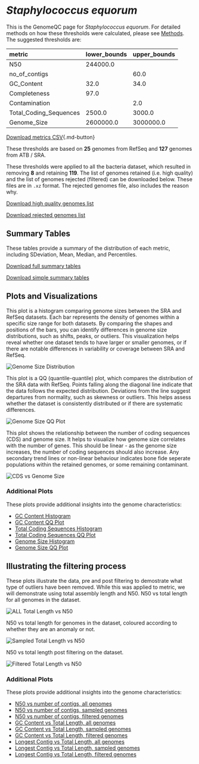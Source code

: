 # *Staphylococcus equorum*

This is the GenomeQC page for *Staphylococcus equorum*. For detailed methods on how these thresholds were calculated, please see [Methods](../../methods.md).
The suggested thresholds are: 

| metric                 | lower_bounds   | upper_bounds   |
|:-----------------------|:---------------|:---------------|
| N50                    | 244000.0       |                |
| no_of_contigs          |                | 60.0           |
| GC_Content             | 32.0           | 34.0           |
| Completeness           | 97.0           |                |
| Contamination          |                | 2.0            |
| Total_Coding_Sequences | 2500.0         | 3000.0         |
| Genome_Size            | 2600000.0      | 3000000.0      |

[Download metrics CSV](Staphylococcus_equorum_metrics.csv){.md-button}


These thresholds are based on **25** genomes from RefSeq and **127** genomes from ATB / SRA.

These thresholds were applied to all the bacteria dataset, which resulted in removing **8** and retaining **119**.
The list of genomes retained (i.e. high quality) and the list of genomes rejected (filtered) can be downloaded below. These files are in `.xz` format. The rejected genomes file, also includes the reason why.

[Download high quality genomes list](Staphylococcus_equorum_high_quality_genomes.csv.xz)


[Download rejected genomes list](Staphylococcus_equorum_filtered_out_genomes.csv.xz)



## Summary Tables
These tables provide a summary of the distribution of each metric, including SDeviation, Mean, Median, and Percentiles.

[Download full summary tables](summary.csv)

[Download simple summary tables](selected_summary.csv)

## Plots and Visualizations

This plot is a histogram comparing genome sizes between the SRA and RefSeq datasets. Each bar represents the density of genomes within a specific size range for both datasets. By comparing the shapes and positions of the bars, you can identify differences in genome size distributions, such as shifts, peaks, or outliers. This visualization helps reveal whether one dataset tends to have larger or smaller genomes, or if there are notable differences in variability or coverage between SRA and RefSeq.

![Genome Size Distribution](Genome_Size_refseq_histogram_kde.png)

This plot is a QQ (quantile-quantile) plot, which compares the distribution of the SRA data with RefSeq. Points falling along the diagonal line indicate that the data follows the expected distribution. Deviations from the line suggest departures from normality, such as skewness or outliers. This helps assess whether the dataset is consistently distributed or if there are systematic differences.

![Genome Size QQ Plot](Genome_Size_refseq_qqplot.png)

This plot shows the relationship between the number of coding sequences (CDS) and genome size. It helps to visualize how genome size correlates with the number of genes. This should be linear - as the genome size increases, the number of coding sequences should also increase. Any secondary trend lines or non-linear behaviour indicates bone fide seperate populations within the retained genomes, or some remaining contaminant. 

![CDS vs Genome Size](Staphylococcus_equorum_CDS_vs_Genome_Size.png)

### Additional Plots

These plots provide additional insights into the genome characteristics:

- [GC Content Histogram](GC_Content_refseq_histogram_kde.png)
- [GC Content QQ Plot](GC_Content_refseq_qqplot.png)
- [Total Coding Sequences Histogram](Total_Coding_Sequences_refseq_histogram_kde.png)
- [Total Coding Sequences QQ Plot](Total_Coding_Sequences_refseq_qqplot.png)
- [Genome Size Histogram](Genome_Size_refseq_histogram_kde.png)
- [Genome Size QQ Plot](Genome_Size_refseq_qqplot.png)
## Illustrating the filtering process
These plots illustrate the data, pre and post filtering to demostrate what type of outliers have been removed. While this was applied to metric, we will demonstrate using total assembly length and N50.
N50 vs total length for all genomes in the dataset.

![ALL Total Length vs N50](Staphylococcus_equorum_all_total_length_N50.png)

N50 vs total length for genomes in the dataset, coloured according to whether they are an anomaly or not.

![Sampled Total Length vs N50](Staphylococcus_equorum_sample_total_length_N50.png)

N50 vs total length post filtering on the dataset.

![Filtered Total Length vs N50](Staphylococcus_equorum_filt_total_length_N50.png)

### Additional Plots

These plots provide additional insights into the genome characteristics:

- [N50 vs number of contigs, all genomes](Staphylococcus_equorum_all_N50_number.png)
- [N50 vs number of contigs, sampled genomes](Staphylococcus_equorum_sample_N50_number.png)
- [N50 vs number of contigs, filtered genomes](Staphylococcus_equorum_filt_N50_number.png)
- [GC Content vs Total Length, all genomes](Staphylococcus_equorum_all_total_length_GC_Content.png)
- [GC Content vs Total Length, sampled genomes](Staphylococcus_equorum_sample_total_length_GC_Content.png)
- [GC Content vs Total Length, filtered genomes](Staphylococcus_equorum_filt_total_length_GC_Content.png)
- [Longest Contig vs Total Length, all genomes](Staphylococcus_equorum_all_total_length_longest.png)
- [Longest Contig vs Total Length, sampled genomes](Staphylococcus_equorum_sample_total_length_longest.png)
- [Longest Contig vs Total Length, filtered genomes](Staphylococcus_equorum_filt_total_length_longest.png)

